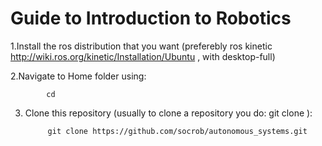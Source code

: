 Guide to Introduction to Robotics
==========

1.Install the ros distribution that you want (preferebly ros kinetic http://wiki.ros.org/kinetic/Installation/Ubuntu , with desktop-full)

2.Navigate to Home folder using:

            cd










3. Clone this repository (usually to clone a repository you do: git clone <git repository link>):

            git clone https://github.com/socrob/autonomous_systems.git
            
            
